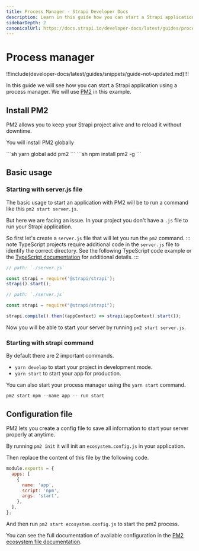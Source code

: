 ```yaml
---
title: Process Manager - Strapi Developer Docs
description: Learn in this guide how you can start a Strapi application using a process manager.
sidebarDepth: 2
canonicalUrl: https://docs.strapi.io/developer-docs/latest/guides/process-manager.html
---
```


# Process manager

!!!include(developer-docs/latest/guides/snippets/guide-not-updated.md)!!!

In this guide we will see how you can start a Strapi application using a process manager. We will use [PM2](https://pm2.keymetrics.io/) in this example.

## Install PM2

PM2 allows you to keep your Strapi project alive and to reload it without downtime.

You will install PM2 globally

<code-group>

<code-block title="YARN">
```sh
yarn global add pm2
```
</code-block>

<code-block title="NPM">
```sh
npm install pm2 -g
```
</code-block>

</code-group>

## Basic usage

### Starting with server.js file

The basic usage to start an application with PM2 will be to run a command like this `pm2 start server.js`.

But here we are facing an issue. In your project you don't have a `.js` file to run your Strapi application.

So first let's create a `server.js` file that will let you run the `pm2` command.
::: note
TypeScript projects require additional code in the `server.js` file to identify the correct directory. See the following TypeScript code example or the [TypeScript documentation](/developer-docs/latest/development/typescript.md) for additional details.
:::

<code-group>
<code-block title="JAVASCRIPT">

```js
// path: `./server.js`

const strapi = require('@strapi/strapi');
strapi().start();
```

</code-block>
<code-block title="TYPESCRIPT">

```js
// path: `./server.js`

const strapi = require("@strapi/strapi");

strapi.compile().then((appContext) => strapi(appContext).start());
```

</code-block>
</code-group>

Now you will be able to start your server by running `pm2 start server.js`.

### Starting with strapi command

By default there are 2 important commands.

- `yarn develop` to start your project in development mode.
- `yarn start` to start your app for production.

You can also start your process manager using the `yarn start` command.

`pm2 start npm --name app -- run start`

## Configuration file

PM2 lets you create a config file to save all information to start your server properly at anytime.

By running `pm2 init` it will init an `ecosystem.config.js` in your application.

Then replace the content of this file by the following code.

```js
module.exports = {
  apps: [
    {
      name: 'app',
      script: 'npm',
      args: 'start',
    },
  ],
};
```

And then run `pm2 start ecosystem.config.js` to start the pm2 process.

You can see the full documentation of available configuration in the [PM2 ecosystem file documentation](https://pm2.keymetrics.io/docs/usage/application-declaration/).
